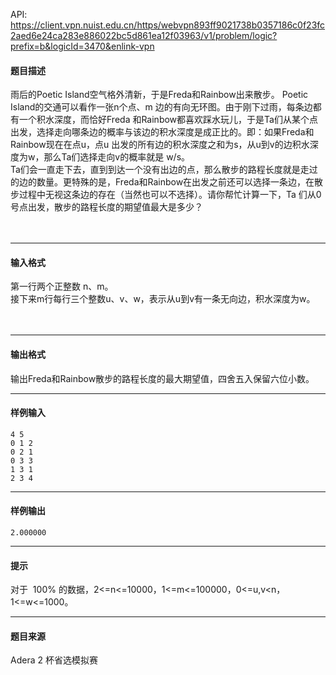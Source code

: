 API: https://client.vpn.nuist.edu.cn/https/webvpn893ff9021738b0357186c0f23fc2aed6e24ca283e886022bc5d861ea12f03963/v1/problem/logic?prefix=b&logicId=3470&enlink-vpn

#### 题目描述

雨后的Poetic Island空气格外清新，于是Freda和Rainbow出来散步。 Poetic Island的交通可以看作一张n个点、m 边的有向无环图。由于刚下过雨，每条边都有一个积水深度，而恰好Freda 和Rainbow都喜欢踩水玩儿，于是Ta们从某个点出发，选择走向哪条边的概率与该边的积水深度是成正比的。即：如果Freda和Rainbow现在在点u，点u 出发的所有边的积水深度之和为s，从u到v的边积水深度为w，那么Ta们选择走向v的概率就是 w/s。   
Ta们会一直走下去，直到到达一个没有出边的点，那么散步的路程长度就是走过的边的数量。更特殊的是，Freda和Rainbow在出发之前还可以选择一条边，在散步过程中无视这条边的存在（当然也可以不选择）。请你帮忙计算一下，Ta 们从0号点出发，散步的路程长度的期望值最大是多少？    
   
   

---

#### 输入格式

第一行两个正整数 n、m。  
接下来m行每行三个整数u、v、w，表示从u到v有一条无向边，积水深度为w。   
   
   

---

#### 输出格式

  
输出Freda和Rainbow散步的路程长度的最大期望值，四舍五入保留六位小数。

---

#### 样例输入
```
4 5 
0 1 2 
0 2 1 
0 3 3 
1 3 1 
2 3 4 
```

---

#### 样例输出
```
2.000000 
```

---

#### 提示

对于  100% 的数据，2<=n<=10000，1<=m<=100000，0<=u,v<n，1<=w<=1000。

---

#### 题目来源

Adera 2 杯省选模拟赛